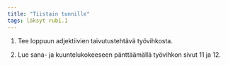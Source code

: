 ```yaml
---
title: "Tiistain tunnille"
tags: läksyt rub1.1
---
```


1. Tee loppuun adjektiivien taivutustehtävä työvihkosta.

2. Lue sana- ja kuuntelukokeeseen pänttäämällä työvihkon sivut 11 ja 12.